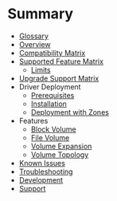 # Summary

* [Glossary](glossary.md)
* [Overview](overview.md)
* [Compatibility Matrix](compatiblity_matrix.md)
* [Supported Feature Matrix](supported_features_matrix.md)
  * [Limits](limits.md)
* [Upgrade Support Matrix](upgrade_support_matrix.md)
* Driver Deployment
  * [Prerequisites](driver-deployment/prerequisites.md)
  * [Installation](driver-deployment/installation.md)
  * [Deployment with Zones](driver-deployment/deploying_csi_with_zones.md)
* Features
  * [Block Volume](features/block_volume.md)
  * [File Volume](features/file_volume.md)
  * [Volume Expansion](features/volume_expansion.md)
  * [Volume Topology](features/volume_topology.md)
* [Known Issues](known_issues.md)
* [Troubleshooting](troubleshooting.md)
* [Development](development.md)
* [Support](support.md)
